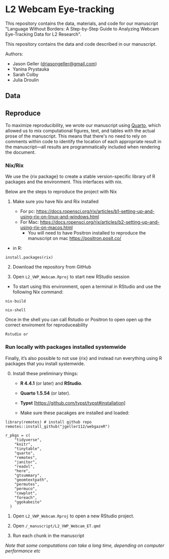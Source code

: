 # L2 Webcam Eye-tracking

This repository contains the data, materials, and code for our manuscript "Language Without Borders: A Step-by-Step Guide to Analyzing Webcam Eye-Tracking Data for L2 Research".

This repository contains the data and code described in our manuscript.

Authors:

- Jason Geller (drjasongeller@gmail.com)
- Yanina Prystauka
- Sarah Colby
- Julia Droulin

## Data


## Reproduce

To maximize reproducibility, we wrote our manuscript using [Quarto](https://quarto.org/), which allowed us to mix computational figures, text, and tables with the actual prose of the manuscript. This means that there's no need to rely on comments within code to identify the location of each appropriate result in the manuscript—all results are programmatically included when rendering the document.

### Nix/Rix

We use the {rix package} to create a stable version-specific library of R packages and the environment. This interfaces with nix. 

Below are the steps to reproduce the project with Nix

1. Make sure you have Nix and Rix installed

   - For pc: https://docs.ropensci.org/rix/articles/b1-setting-up-and-using-rix-on-linux-and-windows.html
   - For Mac: https://docs.ropensci.org/rix/articles/b2-setting-up-and-using-rix-on-macos.html
      - You will need to have Positron installed to reproduce the manuscript on mac https://positron.posit.co/

- in R:
```
install.packages(rix)
```
    
2. Download the repository from GitHub

3. Open `L2_VWP_Webcam.Rproj` to start new RStudio session

 - To start using this environment, open a terminal in RStudio and use the following Nix command:

```
nix-build
```

```
nix-shell
```

Once in the shell you can call Rstudio or Positron to open open up the correct enviroment for reproduceability

```
Rstudio or
```
###  Run locally with packages installed systemwide

Finally, it’s also possible to not use {rix} and instead run everything using R packages that you install systemwide.

0.  Install these preliminary things:

    - **R 4.4.1** (or later) and **RStudio**.

    - **Quarto 1.5.54** (or later).
      
    - **Typst** [https://github.com/typst/typst#installation]
    - Make sure these pacakges are installed and loaded: 
  
```
library(remotes) # install github repo
remotes::install_github("jgeller112/webgazeR")
```
```
r_pkgs = c(
    "tidyverse",
    "knitr", 
    "tinytable",
    "quarto",
    "remotes",
    "janitor",
    "readxl",
    "here",
    "gtsummary",
    "geomtextpath",
    "permutes",
    "permuco",
    "cowplot",
    "foreach",
    "ggokabeito"
  )
```

1.  Open `L2_VWP_Webcam.Rproj` to open a new RStudio project.

2.  Open `/_manuscript/L2_VWP_Webcam_ET.qmd`
3.  Run each chunk in the manuscript

*Note that some computations can take a long time, depending on computer performance etc*

